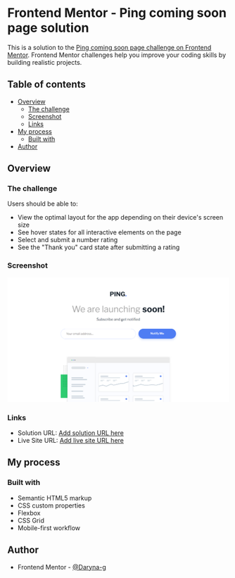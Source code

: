 # Frontend Mentor - Ping coming soon page solution

This is a solution to the [Ping coming soon page challenge on Frontend Mentor](https://www.frontendmentor.io/challenges/ping-single-column-coming-soon-page-5cadd051fec04111f7b848da). Frontend Mentor challenges help you improve your coding skills by building realistic projects. 

## Table of contents

- [Overview](#overview)
  - [The challenge](#the-challenge)
  - [Screenshot](#screenshot)
  - [Links](#links)
- [My process](#my-process)
  - [Built with](#built-with)
- [Author](#author)

## Overview

### The challenge

Users should be able to:

- View the optimal layout for the app depending on their device's screen size
- See hover states for all interactive elements on the page
- Select and submit a number rating
- See the "Thank you" card state after submitting a rating

### Screenshot

![](./design/screenshots/screenshot.png)

### Links

- Solution URL: [Add solution URL here](https://www.frontendmentor.io/solutions/ping-coming-soon-page-solution-Ot5woVaAql)
- Live Site URL: [Add live site URL here](https://daryna-g.github.io/Frontend-Mentor--Ping-coming-soon-page-solution/)

## My process

### Built with

- Semantic HTML5 markup
- CSS custom properties
- Flexbox
- CSS Grid
- Mobile-first workflow

## Author
- Frontend Mentor - [@Daryna-g](https://www.frontendmentor.io/profile/Daryna-g)